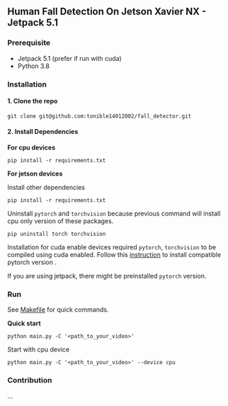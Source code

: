 ## Human Fall Detection On Jetson Xavier NX - Jetpack 5.1

### Prerequisite
+ Jetpack 5.1 (prefer if run with cuda)
+ Python 3.8

### Installation
#### **1. Clone the repo**
```
git clone git@github.com:tonible14012002/fall_detector.git
```

#### **2. Install Dependencies**
**For cpu devices**
```
pip install -r requirements.txt
```

**For jetson devices**

Install other dependencies
```
pip install -r requirements.txt
```
Uninstall `pytorch` and `torchvision` because previous command will install cpu only version of these packages.
```
pip uninstall torch torchvision
```
Installation for cuda enable devices required `pytorch`, `torchvision` to be compiled using cuda enabled.
Follow this [instruction](https://forums.developer.nvidia.com/t/pytorch-for-jetson/72048) to install compatible pytorch version .

If you are using jetpack, there might be preinstalled `pytorch` version.

### Run
See [Makefile](./makefile) for quick commands.

**Quick start**
```
python main.py -C '<path_to_your_video>'
```

Start with cpu device
```
python main.py -C '<path_to_your_video>' --device cpu 
```

### Contribution
...